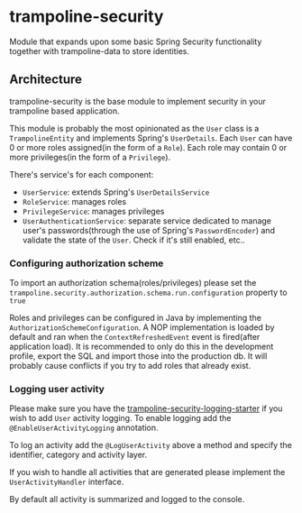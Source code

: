 # trampoline-security

Module that expands upon some basic Spring Security functionality together with trampoline-data to store identities.

## Architecture

trampoline-security is the base module to implement security in your trampoline based application.

This module is probably the most opinionated as the `User` class is a `TrampolineEntity` and implements Spring's `UserDetails`.
Each `User` can have 0 or more roles assigned(in the form of a `Role`). Each role may contain 0 or more privileges(in the form of a `Privilege`).

There's service's for each component:

- `UserService`: extends Spring's `UserDetailsService`
- `RoleService`: manages roles
- `PrivilegeService`: manages privileges
- `UserAuthenticationService`: separate service dedicated to manage user's passwords(through the use of Spring's `PasswordEncoder`) and validate the state of the `User`. Check if it's still enabled, etc..

### Configuring authorization scheme

To import an authorization schema(roles/privileges) please set the `trampoline.security.authorization.schema.run.configuration` property to `true`

Roles and privileges can be configured in Java by implementing the `AuthorizationSchemeConfiguration`.
A NOP implementation is loaded by default and ran when the `ContextRefreshedEvent` event is fired(after application load).
It is recommended to only do this in the development profile, export the SQL and import those into the production db.
It will probably cause conflicts if you try to add roles that already exist.

### Logging user activity

Please make sure you have the [trampoline-security-logging-starter](../trampoline-security-logging-starter) if you wish to add `User` activity logging.
To enable logging add the `@EnableUserActivityLogging` annotation.

To log an activity add the `@LogUserActivity` above a method and specify the identifier, category and activity layer.

If you wish to handle all activities that are generated please implement the `UserActivityHandler` interface.

By default all activity is summarized and logged to the console.